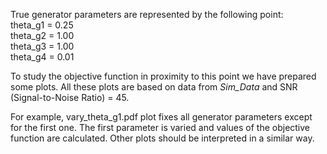 True generator parameters are represented by the following point: \
theta_g1 = 0.25 \
theta_g2 = 1.00 \
theta_g3 = 1.00 \
theta_g4 = 0.01

To study the objective function in proximity to this point we have prepared some plots.
All these plots are based on data from *Sim_Data* and SNR (Signal-to-Noise Ratio) = 45.

For example, vary_theta_g1.pdf plot fixes all generator parameters except for the first one.
The first parameter is varied and values of the objective function are calculated.
Other plots should be interpreted in a similar way.
